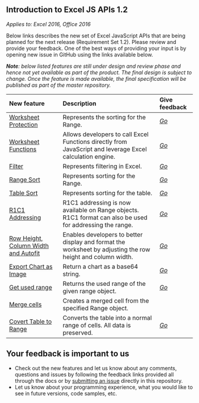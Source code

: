 ## Introduction to Excel JS APIs 1.2 

_Applies to: Excel 2016, Office 2016_

Below links describes the new set of Excel JavaScript APIs that are being planned for the next release (Requirement Set 1.2). Please review and provide your feedback. One of the best ways of providing your input is by opening new issue in GitHub using the links available below. 

_**Note**: below listed features are still under design and review phase and hence not yet available as part of the product. The final design is subject to change. Once the feature is made available, the final specification will be published as part of the master repository._


| New feature	   | Description	| Give feedback|
|:---------------|:--------|:----------|
|[Worksheet Protection](resources/worksheetprotection.md)| Represents the sorting for the Range. |_[Go](https://github.com/OfficeDev/office-js-docs/issues/new?title=ExcelJs-1.2-OpenSpec-worksheetprotection)_|
|[Worksheet Functions](resources/functions.md)| Allows developers to call Excel Functions directly from JavaScript and leverage Excel calculation engine. |_[Go](https://github.com/OfficeDev/office-js-docs/issues/new?title=ExcelJs-1.2-OpenSpec-worksheetfunctions)_|
|[Filter](resources/rangesort.md)| Represents filtering in Excel. |_[Go](https://github.com/OfficeDev/office-js-docs/issues/new?title=ExcelJs-1.2-OpenSpec-sort)_|
|[Range Sort](resources/rangesort.md)| Represents sorting for the Range. |_[Go](https://github.com/OfficeDev/office-js-docs/issues/new?title=ExcelJs-1.2-OpenSpec-sort)_|
|[Table Sort](resources/tablesort.md)| Represents sorting for the table. |_[Go](https://github.com/OfficeDev/office-js-docs/issues/new?title=ExcelJs-1.2-OpenSpec-sort)_|
|[R1C1 Addressing](resources/range.md)|  R1C1 addressing is now available on Range objects. R1C1 format can also be used for addressing the range.| _[Go](https://github.com/OfficeDev/office-js-docs/issues/new?title=ExcelJs-1.2-OpenSpec-R1C1-addressing)_|
|[Row Height, Column Width and Autofit](resources/range.md#mergeacross-boolean)| Enables developers to better display and format the worksheet by adjusting the row height and column width. |_[Go](https://github.com/OfficeDev/office-js-docs/issues/new?title=ExcelJs-1.2-OpenSpec-range-autofit)_|
|[Export Chart as Image](resources/chart.md#getimagewidth-number-height-number)|  Return a chart as a base64 string.| _[Go](https://github.com/OfficeDev/office-js-docs/issues/new?title=ExcelJs-1.2-OpenSpec-chart-getImage)_|
|[Get used range](resources/range.md#getusedrangevaluesonlyboolean)| Returns the used range of the given range object. |_[Go](https://github.com/OfficeDev/office-js-docs/issues/new?title=ExcelJs-1.2-OpenSpec-range-getusedrange)_|
|[Merge cells](resources/range.md#mergeacross-boolean)| Creates a merged cell from the specified Range object.
|[Covert Table to Range](resources/table.md#converttorange)|  Converts the table into a normal range of cells. All data is preserved.| _[Go](https://github.com/OfficeDev/office-js-docs/issues/new?title=ExcelJs-1.2-OpenSpec-table-convertToRange)_|





## Your feedback is important to us 


* Check out the new features and let us know about any comments, questions and issues by following the feedback links provided all through the docs or by [submitting an issue](https://github.com/OfficeDev/office-js-docs/issues) directly in this repository. 
* Let us know about your programming experience, what you would like to see in future versions, code samples, etc. 




